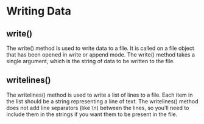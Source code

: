 # Writing Data

## write()

The write() method is used to write data to a file. It is called on a file object that has been opened in write or append mode. The write() method takes a single argument, which is the string of data to be written to the file.

## writelines()

The writelines() method is used to write a list of lines to a file. Each item in the list should be a string representing a line of text. The writelines() method does not add line separators (like \n) between the lines, so you'll need to include them in the strings if you want them to be present in the file.
